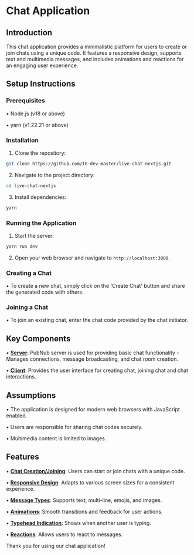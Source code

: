 # Chat Application

## Introduction

This chat application provides a minimalistic platform for users to create or
join chats using a unique code. It features a responsive design, supports text
and multimedia messages, and includes animations and reactions for an engaging
user experience.

## Setup Instructions

### Prerequisites

• Node.js (v18 or above)

• yarn (v1.22.21 or above)

### Installation

1. Clone the repository:

```bash
git clone https://github.com/TG-dev-master/live-chat-nextjs.git
```

2. Navigate to the project directory:

```bash
cd live-chat-nextjs
```

3. Install dependencies:

```bash
yarn
```

### Running the Application

1. Start the server:

```bash
yarn run dev
```

2. Open your web browser and navigate to `http://localhost:3000`.

### Creating a Chat

• To create a new chat, simply click on the 'Create Chat' button and share the
generated code with others.

### Joining a Chat

• To join an existing chat, enter the chat code provided by the chat initiator.

## Key Components

• [**Server**](https://www.pubnub.com/): PubNub server is used for providing
basic chat functionality - Manages connections, message broadcasting, and chat
room creation.

• [**Client**](): Provides the user interface for creating chat, joining chat
and chat interactions.

## Assumptions

• The application is designed for modern web browsers with JavaScript enabled.

• Users are responsible for sharing chat codes securely.

• Multimedia content is limited to images.

## Features

• [**Chat Creation/Joining**](): Users can start or join chats with a unique
code.

• [**Responsive Design**](): Adapts to various screen sizes for a consistent
experience.

• [**Message Types**](): Supports text, multi-line, emojis, and images.

• [**Animations**](): Smooth transitions and feedback for user actions.

• [**Typehead Indication**](): Shows when another user is typing.

• [**Reactions**](): Allows users to react to messages.

Thank you for using our chat application!
